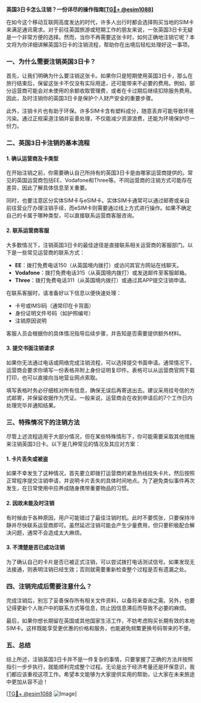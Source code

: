 **英国3日卡怎么注销？一份详尽的操作指南[[TG💪+ @esim1088](https://t.me/s/esim1088)]**

在如今这个移动互联网高度发达的时代，许多人出行时都会选择购买当地的SIM卡来满足通讯需求。对于前往英国旅游或短期工作的朋友来说，一张英国3日卡无疑是一个非常方便的选择。然而，当你不再需要这张卡时，如何正确地注销它呢？本文将为你详细讲解英国3日卡的注销流程，帮助你在出境后轻松处理好这一事项。

### 一、为什么需要注销英国3日卡？

首先，让我们明确为什么要注销这张卡。如果你只是短期使用英国3日卡，那么在旅行结束后，保留这张卡不仅没有实际用途，还可能带来不必要的费用。例如，部分运营商可能会对未使用的余额收取管理费，或者在卡过期后继续扣除服务费用。因此，及时注销你的英国3日卡是保护个人财产安全的重要步骤。

此外，注销卡片也有助于环保。许多SIM卡含有塑料成分，随意丢弃可能导致环境污染。通过正规渠道注销并妥善处理，不仅能减少资源浪费，还能为环境保护尽一份力。

### 二、英国3日卡注销的基本流程

#### 1. 确认运营商及卡类型

在开始注销之前，你需要确认自己所持有的英国3日卡是由哪家运营商提供的。常见的英国运营商包括EE、Vodafone和Three等。不同运营商的注销方式可能存在差异，因此了解具体信息至关重要。

同时，也要注意区分实体SIM卡与eSIM卡。实体SIM卡通常可以通过邮寄或亲自前往营业厅办理注销手续，而eSIM卡则需要通过线上方式进行操作。如果不确定自己的卡属于哪种类型，可以直接联系运营商客服咨询。

#### 2. 联系运营商客服

大多数情况下，注销英国3日卡的最佳途径是直接联系相关运营商的客服部门。以下是一些常见运营商的联系方式：

- **EE**：拨打免费电话150（从英国境内拨打）或访问其官方网站在线聊天。
- **Vodafone**：拨打免费电话315（从英国境内拨打）或发送邮件至客服邮箱。
- **Three**：拨打免费电话311（从英国境内拨打）或通过其APP提交注销申请。

在联系客服时，请准备好以下信息以便快速处理：
- 卡号或IMSI码（通常印在卡背面）
- 身份证明文件号码（如护照编号）
- 注销原因说明

客服人员会根据你的具体情况指导后续步骤，并告知是否需要提供额外材料。

#### 3. 提交书面注销请求

如果你无法通过电话或网络完成注销流程，可以选择提交书面申请。通常情况下，运营商会要求你填写一份表格并附上身份证明复印件。表格可以从运营商官网下载打印，也可以直接向当地营业网点索取。

填写表格时务必仔细核对所有信息，确保无误后再寄送出去。建议采用挂号信的方式邮寄，并保留收据作为凭证。一般来说，运营商会在收到申请后的7个工作日内处理完毕并通知结果。

### 三、特殊情况下的注销方法

尽管上述流程适用于大部分情况，但在某些特殊情形下，你可能需要采取其他措施来注销英国3日卡。以下是几种常见的情况及其应对方案：

#### 1. 卡片丢失或被盗

如果不幸发生了这种情况，首先要立即拨打运营商的紧急热线挂失卡片。然后按照正常程序提交注销申请，并说明卡片丢失的具体时间地点。为了避免类似事件再次发生，在日常使用中应养成随身携带重要物品的习惯。

#### 2. 因故未能及时注销

有时候由于各种原因，用户可能错过了最佳注销时机。此时不要慌张，只要保持冷静并尽快联系运营商即可。虽然延迟注销可能会产生少量费用，但只要积极配合解决问题，通常不会造成太大麻烦。

#### 3. 不清楚是否已成功注销

为了确认自己的卡片是否已被正式注销，可以尝试拨打电话测试信号。如果发现无法接通，则表明注销已经生效；否则就需要重新检查整个过程是否有遗漏之处。

### 四、注销完成后需要注意什么？

完成注销后，别忘了妥善保存所有相关文件资料，以备将来查询之需。另外，也要记得更新个人账户中的联系方式等信息，防止因信息滞后而导致不必要的麻烦。

最后，如果你想长期留在英国或其他国家生活工作，不妨考虑购买长期有效的本地SIM卡。这样既能享受更优惠的价格和服务，也能避免频繁更换号码带来的不便。

### 五、总结

综上所述，注销英国3日卡并不是一件复杂的事情，只要掌握了正确的方法并按照指引一步步执行，就能顺利完成整个过程。无论是出于经济考量还是环保意识，我们都应该重视这项工作。希望本文能够为大家提供实用的帮助，让大家在未来旅途中更加从容不迫！

[[TG💪+ @esim1088](https://t.me/s/esim1088) ![Image](https://i.postimg.cc/4NQfJmqS/Snipaste-2025-05-13-00-14-12.png)]